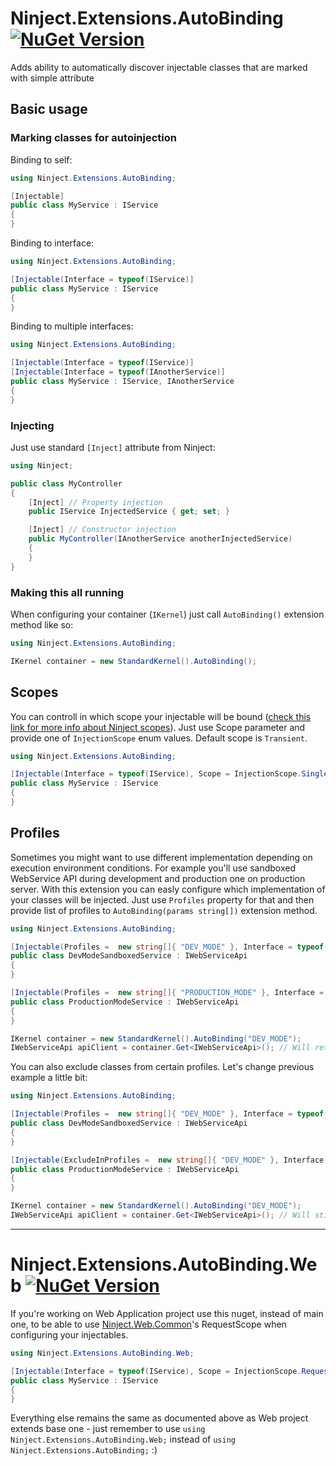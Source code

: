# Ninject.Extensions.AutoBinding [![NuGet Version](http://img.shields.io/nuget/v/Ninject.Extensions.AutoBinding.svg?style=flat)](https://www.nuget.org/packages/Ninject.Extensions.AutoBinding)
Adds ability to automatically discover injectable classes that are marked with simple attribute

## Basic usage

### Marking classes for autoinjection

Binding to self:
```csharp
using Ninject.Extensions.AutoBinding;

[Injectable]
public class MyService : IService
{
}
```

Binding to interface:
```csharp
using Ninject.Extensions.AutoBinding;

[Injectable(Interface = typeof(IService)]
public class MyService : IService
{
}
```

Binding to multiple interfaces:
```csharp
using Ninject.Extensions.AutoBinding;

[Injectable(Interface = typeof(IService)]
[Injectable(Interface = typeof(IAnotherService)]
public class MyService : IService, IAnotherService
{
}
```

### Injecting

Just use standard ``[Inject]`` attribute from Ninject:

```csharp
using Ninject;

public class MyController
{
	[Inject] // Property injection
	public IService InjectedService { get; set; }

	[Inject] // Constructor injection
	public MyController(IAnotherService anotherInjectedService)
	{
	}
}
```

### Making this all running

When configuring your container (``IKernel``) just call ``AutoBinding()`` extension method like so:

```csharp
using Ninject.Extensions.AutoBinding;

IKernel container = new StandardKernel().AutoBinding();
```

## Scopes

You can controll in which scope your injectable will be bound ([check this link for more info about Ninject scopes](https://github.com/ninject/ninject/wiki/Object-Scopes)). Just use Scope parameter and provide one of ``InjectionScope`` enum values. Default scope is ``Transient``.

```csharp
using Ninject.Extensions.AutoBinding;

[Injectable(Interface = typeof(IService), Scope = InjectionScope.Singleton]
public class MyService : IService
{
}
```

## Profiles

Sometimes you might want to use different implementation depending on execution environment conditions. For example you'll use sandboxed WebService API during development and production one on production server. With this extension you can easly configure which implementation of your classes will be injected. Just use ``Profiles`` property for that and then provide list of profiles to ``AutoBinding(params string[])`` extension method.

```csharp
using Ninject.Extensions.AutoBinding;

[Injectable(Profiles =  new string[]{ "DEV_MODE" }, Interface = typeof(IWebServiceApi))]
public class DevModeSandboxedService : IWebServiceApi
{
}

[Injectable(Profiles =  new string[]{ "PRODUCTION_MODE" }, Interface = typeof(IWebServiceApi))]
public class ProductionModeService : IWebServiceApi
{
}

IKernel container = new StandardKernel().AutoBinding("DEV_MODE");
IWebServiceApi apiClient = container.Get<IWebServiceApi>(); // Will return DevModeSandboxedService implementation
```

You can also exclude classes from certain profiles. Let's change previous example a little bit:

```csharp
using Ninject.Extensions.AutoBinding;

[Injectable(Profiles =  new string[]{ "DEV_MODE" }, Interface = typeof(IWebServiceApi))]
public class DevModeSandboxedService : IWebServiceApi
{
}

[Injectable(ExcludeInProfiles =  new string[]{ "DEV_MODE" }, Interface = typeof(IWebServiceApi))] // Here instead of providing explicit profile name you can exclude that injectable from DEV_MODE profile.
public class ProductionModeService : IWebServiceApi
{
}

IKernel container = new StandardKernel().AutoBinding("DEV_MODE");
IWebServiceApi apiClient = container.Get<IWebServiceApi>(); // Will still return DevModeSandboxedService implementation
```

---


# Ninject.Extensions.AutoBinding.Web [![NuGet Version](http://img.shields.io/nuget/v/Ninject.Extensions.AutoBinding.Web.svg?style=flat)](https://www.nuget.org/packages/Ninject.Extensions.AutoBinding.Web)
If you're working on Web Application project use this nuget, instead of main one, to be able to use [Ninject.Web.Common](https://github.com/ninject/Ninject.Web.Common)'s RequestScope when configuring your injectables.

```csharp
using Ninject.Extensions.AutoBinding.Web;

[Injectable(Interface = typeof(IService), Scope = InjectionScope.Request]
public class MyService : IService
{
}
```

Everything else remains the same as documented above as Web project extends base one - just remember to use ``using Ninject.Extensions.AutoBinding.Web;`` instead of ``using Ninject.Extensions.AutoBinding;`` :)